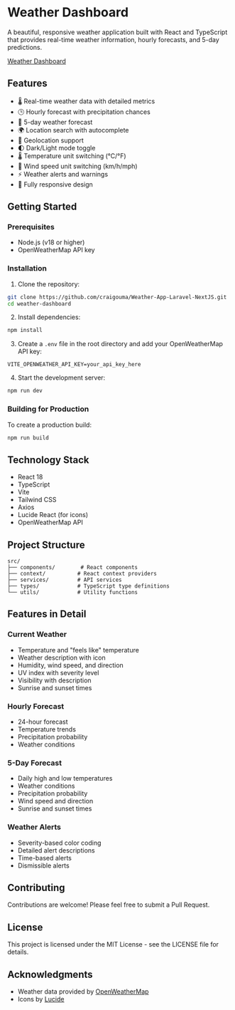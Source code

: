# Weather Dashboard

A beautiful, responsive weather application built with React and TypeScript that provides real-time weather information, hourly forecasts, and 5-day predictions.

[Weather Dashboard](https://weather-app-laravel-next-js.vercel.app/)

## Features

- 🌡️ Real-time weather data with detailed metrics
- 🕒 Hourly forecast with precipitation chances
- 📅 5-day weather forecast
- 🌍 Location search with autocomplete
- 📍 Geolocation support
- 🌓 Dark/Light mode toggle
- 🌡️ Temperature unit switching (°C/°F)
- 💨 Wind speed unit switching (km/h/mph)
- ⚡ Weather alerts and warnings
- 📱 Fully responsive design

## Getting Started

### Prerequisites

- Node.js (v18 or higher)
- OpenWeatherMap API key

### Installation

1. Clone the repository:

```bash
git clone https://github.com/craigouma/Weather-App-Laravel-NextJS.git
cd weather-dashboard
```

2. Install dependencies:

```bash
npm install
```

3. Create a `.env` file in the root directory and add your OpenWeatherMap API key:

```
VITE_OPENWEATHER_API_KEY=your_api_key_here
```

4. Start the development server:

```bash
npm run dev
```

### Building for Production

To create a production build:

```bash
npm run build
```

## Technology Stack

- React 18
- TypeScript
- Vite
- Tailwind CSS
- Axios
- Lucide React (for icons)
- OpenWeatherMap API

## Project Structure

```
src/
├── components/        # React components
├── context/          # React context providers
├── services/         # API services
├── types/            # TypeScript type definitions
└── utils/            # Utility functions
```

## Features in Detail

### Current Weather

- Temperature and "feels like" temperature
- Weather description with icon
- Humidity, wind speed, and direction
- UV index with severity level
- Visibility with description
- Sunrise and sunset times

### Hourly Forecast

- 24-hour forecast
- Temperature trends
- Precipitation probability
- Weather conditions

### 5-Day Forecast

- Daily high and low temperatures
- Weather conditions
- Precipitation probability
- Wind speed and direction
- Sunrise and sunset times

### Weather Alerts

- Severity-based color coding
- Detailed alert descriptions
- Time-based alerts
- Dismissible alerts

## Contributing

Contributions are welcome! Please feel free to submit a Pull Request.

## License

This project is licensed under the MIT License - see the LICENSE file for details.

## Acknowledgments

- Weather data provided by [OpenWeatherMap](https://openweathermap.org/)
- Icons by [Lucide](https://lucide.dev/)
